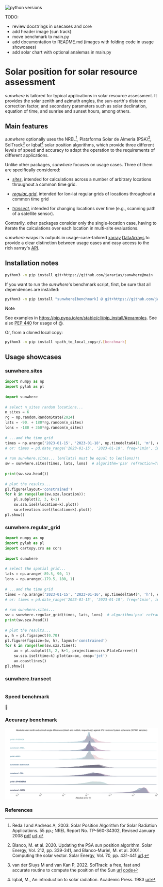 ![python versions](https://img.shields.io/badge/python-3.8%2C3.9%2C3.10-blue.svg)

TODO:
- review docstrings in usecases and core
- add header image (sun track)
- move benchmark to main.py
- add documentation to README.md (images with folding code in usage showcases)
- add solar chart with optional analemas in main.py


# Solar position for solar resource assessment

*sunwhere* is tailored for typical applications in solar resource assessment. It provides the solar zenith and azimuth angles, the sun-earth's distance correction factor, and secondary parameters such as solar declination, equation of time, and sunrise and sunset hours, among others.

## Main features
*sunwhere* optionally uses the NREL[^1], Plataforma Solar de Almería (PSA)[^2], SolTrack[^3] or Iqbal[^4] solar position algorithms, which provide three different levels of speed and accuracy to adapt the operation to the requirements of different applications.

Unlike other packages, *sunwhere* focuses on usage cases. Three of them are specifically considered:

- [_sites_](./api-docs/usecases.md#function-sites), intended for calculations across a number of arbitrary locations throughout a common time grid.

- [_regular_grid_](./api-docs/usecases.md#function-regular_grid), intended for lon-lat regular grids of locations throughout a common time grid

- [_transect_](./api-docs/usecases.md#function-transect), intended for changing locations over time (e.g., scanning path of a satellite sensor).

Contrarily, other packages consider only the single-location case, having to iterate the calculations over each location in multi-site evaluations.

*sunwhere* wraps its outputs in usage-case-tailored [xarray](https://docs.xarray.dev/) [DataArrays](https://docs.xarray.dev/en/latest/user-guide/data-structures.html) to provide a clear distinction between usage cases and easy access to the rich xarray's [API](https://docs.xarray.dev/en/latest/api.html#).

[^1]: Reda I and Andreas A, 2003. Solar Position Algorithm for Solar Radiation Applications. 55 pp.; NREL Report No. TP-560-34302, Revised January 2008 [pdf](http://www.nrel.gov/docs/fy08osti/34302.pdf) [url](https://midcdmz.nrel.gov/spa/).
[^2]: Blanco, M. et al. 2020. Updating the PSA sun position algorithm. Solar Energy, Vol. 212, pp. 339-341, and Blanco-Muriel, M. et al. 2001. Computing the solar vector. Solar Energy, Vol. 70, pp. 431-441 [url](https://doi.org/10.1016/j.solener.2020.10.084).
[^3]: van der Sluys M and van Kan P, 2022. SolTrack: a free, fast and accurate routine to compute the position of the Sun [url](https://doi.org/10.48550/arXiv.2209.01557) [code](https://github.com/MarcvdSluys/SolTrack-Python)
[^4]: Iqbal, M., An introduction to solar radiation. Academic Press. 1983 [url](https://www.sciencedirect.com/book/9780123737502/an-introduction-to-solar-radiation)

## Installation notes

```sh
python3 -m pip install git+https://github.com/jararias/sunwhere@main
```

If you want to run the *sunwhere*'s benchmark script, first, be sure that all dependences are installed:

```sh
python3 -m pip install "sunwhere[benchmark] @ git+https://github.com/jararias/sunwhere@main"
```

> [!NOTE]
> See examples in https://pip.pypa.io/en/stable/cli/pip_install/#examples. See also [PEP 440](https://peps.python.org/pep-0440/#direct-references) for usage of @.

Or, from a cloned local copy:

```sh
python3 -m pip install <path_to_local_copy>/.[benchmark]
```



## Usage showcases

### sunwhere.sites

```python
import numpy as np
import pylab as pl

import sunwhere

# select n_sites random locations...
n_sites = 6
rg = np.random.RandomState(2024)
lats = -90. + 180*rg.random(n_sites)
lons = -180 + 360*rg.random(n_sites)

# ...and the time grid
times = np.arange('2023-01-15', '2023-01-18', np.timedelta64(1, 'm'), dtype='datetime64[ns]')
# or: times = pd.date_range('2023-01-15', '2023-01-18', freq='1min', inclusive='left')

# run sunwhere.sites... len(lats) must be equal to len(lons)!!
sw = sunwhere.sites(times, lats, lons)  # algorithm='psa' refraction=True

print(sw.sza.head())

# plot the results...
pl.figure(layout='constrained')
for k in range(len(sw.sza.location)):
    pl.subplot(2, 3, k+1)
    sw.sza.isel(location=k).plot()
    sw.elevation.isel(location=k).plot()
pl.show()
```

### sunwhere.regular_grid

```python
import numpy as np
import pylab as pl
import cartopy.crs as ccrs

import sunwhere

# select the spatial grid...
lats = np.arange(-89.5, 90, 1)
lons = np.arange(-179.5, 180, 1)

# ...and the time grid
times = np.arange('2023-01-15', '2023-01-16', np.timedelta64(4, 'h'), dtype='datetime64[ns]')
# or: times = pd.date_range('2023-01-15', '2023-01-18', freq='1min', inclusive='left')

# run sunwhere.sites...
sw = sunwhere.regular_grid(times, lats, lons)  # algorithm='psa' refraction=True
print(sw.sza.head())

# plot the results...
w, h = pl.figaspect(0.70)
pl.figure(figsize=(w, h), layout='constrained')
for k in range(len(sw.sza.time)):
    ax = pl.subplot(3, 2, k+1, projection=ccrs.PlateCarree())
    sw.sza.isel(time=k).plot(ax=ax, cmap='jet')
    ax.coastlines()
pl.show()
```

### sunwhere.transect

```python
```

### Speed benchmark
:construction_worker:

### Accuracy benchmark

![accuracy benchmark](assets/accuracy_benchmark.png)

### References


